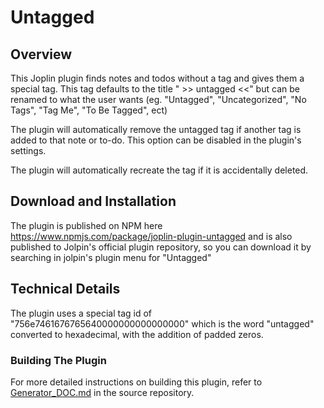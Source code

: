 # Untagged

## Overview
This Joplin plugin finds notes and todos without a tag and gives them a special tag. This tag defaults to the title " >> untagged <<" but can be renamed to what the user wants (eg. "Untagged", "Uncategorized", "No Tags", "Tag Me", "To Be Tagged", ect)

The plugin will automatically remove the untagged tag if another tag is added to that note or to-do. This option can be disabled in the plugin's settings.

The plugin will automatically recreate the tag if it is accidentally deleted. 

## Download and Installation
The plugin is published on NPM here https://www.npmjs.com/package/joplin-plugin-untagged and is also published to Jolpin's official plugin repository, so you can download it by searching in jolpin's plugin menu for "Untagged"

## Technical Details
The plugin uses a special tag id of "756e7461676765640000000000000000" which is the word "untagged" converted to hexadecimal, with the addition of padded zeros.

### Building The Plugin
For more detailed instructions on building this plugin, refer to [Generator_DOC.md](./Generator_DOC.md) in the source repository.